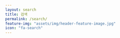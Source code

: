 ```yaml
---
layout: search
title: 검색
permalink: /search/
feature-img: "assets/img/header-feature-image.jpg"
icon: "fa-search"
---
```

